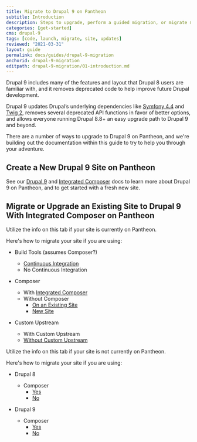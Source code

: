 ```yaml
---
title: Migrate to Drupal 9 on Pantheon
subtitle: Introduction
description: Steps to upgrade, perform a guided migration, or migrate manually to Drupal 9 on Pantheon.
categories: [get-started]
cms: drupal-9
tags: [code, launch, migrate, site, updates]
reviewed: "2021-03-31"
layout: guide
permalink: docs/guides/drupal-9-migration
anchorid: drupal-9-migration
editpath: drupal-9-migration/01-introduction.md
---
```


Drupal 9 includes many of the features and layout that Drupal 8 users are familiar with, and it removes deprecated code to help improve future Drupal development.

Drupal 9 updates Drupal’s underlying dependencies like [Symfony 4.4](https://symfony.com/releases/4.4) and [Twig 2](https://twig.symfony.com/doc/2.x/index.html), removes several deprecated API functions in favor of better options, and allows everyone running Drupal 8.8+ an easy upgrade path to Drupal 9 and beyond.

There are a number of ways to upgrade to Drupal 9 on Pantheon, and we're building out the documentation within this guide to try to help you through your adventure.

## Create a New Drupal 9 Site on Pantheon

See our [Drupal 9](/drupal-9) and [Integrated Composer](/integrated-composer) docs to learn more about Drupal 9 on Pantheon, and to get started with a fresh new site.

## Migrate or Upgrade an Existing Site to Drupal 9 With Integrated Composer on Pantheon

<TabList>

<Tab title="On Pantheon" id="on-pantheon" active={true}>

Utilize the info on this tab if your site is currently on Pantheon.

Here's how to migrate your site if you are using:

- Build Tools (assumes Composer?)
  - [Continuous Integration](/guides/drupal-9-migration/build-tools-to-d9-build-tools)
  - No Continuous Integration

- Composer
  - With [Integrated Composer](//guides/drupal-9-migration/upgrade-to-d9)
  - Without Composer
    - [On an Existing Site](/guides/drupal-9-migration/upgrade-to-d9)
    - [New Site](/guides/drupal-9-migration/migrate-manual-d9)

- Custom Upstream
  - With Custom Upstream
  - [Without Custom Upstream](/migrate#migrate-existing-sites)

</Tab>

<Tab title="Not on Pantheon" id="not-on-pantheon">

Utilize the info on this tab if your site is not currently on Pantheon.

Here's how to migrate your site if you are using:

- Drupal 8
  - Composer
    - [Yes](/guides/composer-convert)
    - [No](/guides/drupal-9-migration/migrate-manual-d9)

- Drupal 9
  - Composer
    - [Yes](/guides/drupal-9-migration/drupal-9-to-pantheon)
    - [No](/guides/drupal-9-migration/upgrade-to-d9)


</Tab>

</TabList>
